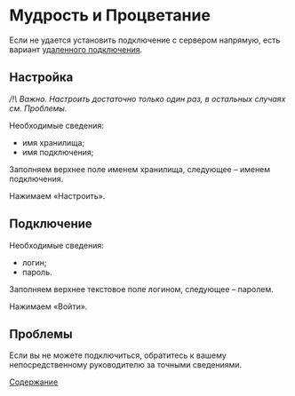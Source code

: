# Мудрость и Процветание

Если не удается установить подключение с сервером напрямую, есть вариант [удаленного подключения](https://github.com/Alexxx180/Wisdom/blob/master/Instruction/Remote/README.md).

## Настройка

*/!\ Важно. Настроить достаточно только один раз, в остальных случаях см. Проблемы.*

Необходимые сведения:
-	имя хранилища;
-	имя подключения;

Заполняем верхнее поле именем хранилища, следующее – именем подключения.

Нажимаем «Настроить».

## Подключение

Необходимые сведения:
-	логин;
-	пароль.

Заполняем верхнее текстовое поле логином, следующее – паролем.

Нажимаем «Войти».

## Проблемы

Если вы не можете подключиться, обратитесь к вашему непосредственному руководителю за точными сведениями.

[Содержание](https://github.com/Alexxx180/Wisdom/blob/master/Instruction/Contents.md)
